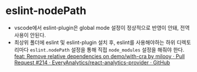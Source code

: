 # eslint-nodePath

- vscode에서 eslint-plugin은 global mode 설정이 정상적으로 반영이 안돼, 전역사용이 안된다.
- 최상위 폴더에 eslint 및 eslint-plugin 설치 후, eslint를 사용해야하는 하위 디렉토리마다 `eslint.nodePath` 설정을 통해 직접 `node_modules` 설정을 해줘야 한다.
  [feat: Remove relative dependencies on demo/with-cra by milooy · Pull Request #214 · EveryAnalytics/react-analytics-provider · GitHub](https://github.com/EveryAnalytics/react-analytics-provider/pull/214#issue-1007357343)
